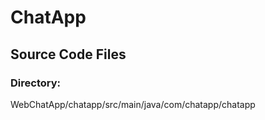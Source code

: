 # ChatApp

## Source Code Files

### Directory:
WebChatApp/chatapp/src/main/java/com/chatapp/chatapp
